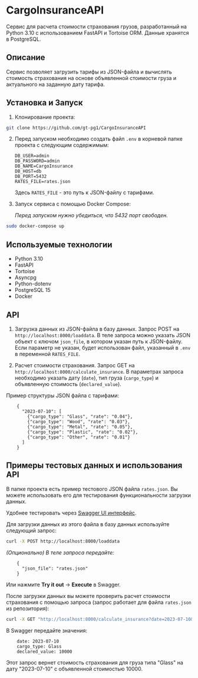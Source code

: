 
# CargoInsuranceAPI

Сервис для расчета стоимости страхования грузов, разработанный на Python 3.10 с использованием FastAPI и Tortoise ORM. Данные хранятся в PostgreSQL.

## Описание

Сервис позволяет загрузить тарифы из JSON-файла и вычислять стоимость страхования на основе объявленной стоимости груза и актуального на заданную дату тарифа.

## Установка и Запуск

1.  Клонирование проекта:

```bash
git clone https://github.com/gt-pg1/CargoInsuranceAPI
```

2.  Перед запуском необходимо создать файл `.env` в корневой папке проекта с следующим содержимым:

        DB_USER=admin
        DB_PASSWORD=admin
        DB_NAME=CargoInsurance
        DB_HOST=db
        DB_PORT=5432
        RATES_FILE=rates.json

    Здесь `RATES_FILE` - это путь к JSON-файлу с тарифами.


3.  Запуск сервиса с помощью Docker Compose:

    _Перед запуском нужно убедиться, что 5432 порт свободен._

```bash
sudo docker-compose up
```

## Используемые технологии
-   Python 3.10
-   FastAPI
-   Tortoise
-   Asyncpg
-   Python-dotenv
-   PostgreSQL 15
-   Docker

## API

1.  Загрузка данных из JSON-файла в базу данных. Запрос POST на `http://localhost:8000/loaddata`. В теле запроса можно указать JSON объект с ключом `json_file`, в котором указан путь к JSON-файлу. Если параметр не указан, будет использован файл, указанный в `.env` в переменной `RATES_FILE`.
    
2.  Расчет стоимости страхования. Запрос GET на `http://localhost:8000/calculate_insurance`. В параметрах запроса необходимо указать дату (`date`), тип груза (`cargo_type`) и объявленную стоимость (`declared_value`).
    

Пример структуры JSON файла с тарифами:

        {
          "2023-07-10": [
            {"cargo_type": "Glass", "rate": "0.04"},
            {"cargo_type": "Wood", "rate": "0.03"},
            {"cargo_type": "Metal", "rate": "0.05"},
            {"cargo_type": "Plastic", "rate": "0.02"},
            {"cargo_type": "Other", "rate": "0.01"}
          ]
        }

## Примеры тестовых данных и использования API

В папке проекта есть пример тестового JSON файла `rates.json`. Вы можете использовать его для тестирования функциональности загрузки данных.

Удобнее тестировать через [Swagger UI интерфейс](http://localhost:8000/docs).

Для загрузки данных из этого файла в базу данных используйте следующий запрос:

```bash
curl -X POST http://localhost:8000/loaddata
``` 

_(Опционально) В теле запроса передайте:_

        {
          "json_file": "rates.json"
        }

Или нажмите **Try it out** -> **Execute** в Swagger.

После загрузки данных вы можете проверить расчет стоимости страхования с помощью запроса (запрос работает для файла `rates.json` из репозитория):

```bash
curl -X GET "http://localhost:8000/calculate_insurance?date=2023-07-10&cargo_type=Glass&declared_value=10000"
```

В Swagger передайте значения:

        date: 2023-07-10
        cargo_type: Glass
        declared_value: 10000

Этот запрос вернет стоимость страхования для груза типа "Glass" на дату "2023-07-10" с объявленной стоимостью 10000.